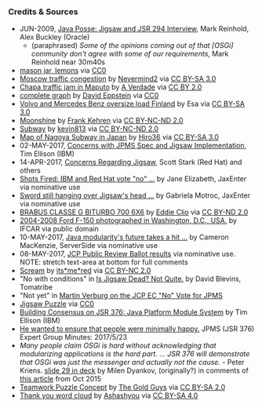 
### Credits & Sources

* JUN-2009, [Java Posse: Jigsaw and JSR 294 Interview](http://javaposse.com/java_posse_259_jigsaw_and_jsr_294_interview), Mark Reinhold, Alex Buckley (Oracle)
    * (paraphrased) _Some of the opinions coming out of that [OSGi] community don't agree with some of our requirements_, Mark Reinhold near 30m40s
* [mason jar, lemons](https://www.pexels.com/photo/mason-jar-lemons-juice-spices-30833) via [CC0](https://creativecommons.org/publicdomain/zero/1.0/)
* [Moscow traffic congestion](https://commons.wikimedia.org/wiki/File:Moscow_traffic_congestion.JPG) by [Nevermind2](https://commons.wikimedia.org/wiki/User:Nevermind2) via [CC BY-SA 3.0](https://creativecommons.org/licenses/by-sa/3.0/deed.en)
* [Chapa traffic jam in Maputo](https://commons.wikimedia.org/wiki/File:Chapa_traffic_jam_in_Maputo_(9717216968).jpg) by [A Verdade](https://www.flickr.com/people/95731954@N02?rb=1) via [CC BY 2.0](https://creativecommons.org/licenses/by/2.0/deed.en)
* [complete graph](https://en.wikipedia.org/wiki/Edge_coloring#/media/File:Complete-edge-coloring.svg) by [David Eppstein](https://commons.wikimedia.org/wiki/User:David_Eppstein/Gallery) via [CC0](https://creativecommons.org/publicdomain/zero/1.0/deed.en)
* [Volvo and Mercedes Benz oversize load Finland](https://commons.wikimedia.org/wiki/File:Volvo_and_Mercedes-Benz_oversize_load_Finland.jpg) by Esa via [CC BY-SA 3.0](https://creativecommons.org/licenses/by-sa/3.0/deed.en)
* [Moonshine](http://bit.ly/2pDqwoo) by [Frank Kehren](https://www.flickr.com/photos/fkehren/) via [CC BY-NC-ND 2.0](https://creativecommons.org/licenses/by-nc-nd/2.0/)
* [Subway](http://bit.ly/2rEl1lU) by [kevin813](https://www.flickr.com/photos/kevin813/) via [CC BY-NC-ND 2.0](https://creativecommons.org/licenses/by-nc-nd/2.0/)
* [Map of Nagoya Subway in Japan](https://commons.wikimedia.org/wiki/File:Nagoya_Subway_Map_jp.png) by [Hiro36](https://commons.wikimedia.org/w/index.php?title=User:Hiro36&action=edit&redlink=1) via [CC BY-SA 3.0](https://creativecommons.org/licenses/by-sa/3.0/deed.en)
* 02-MAY-2017, [Concerns with JPMS Spec and Jigsaw Implementation](http://mail.openjdk.java.net/pipermail/jpms-spec-observers/2017-May/000870.html), Tim Ellison (IBM)
* 14-APR-2017, [Concerns Regarding Jigsaw](https://developer.jboss.org/blogs/scott.stark/2017/04/14/critical-deficiencies-in-jigsawjsr-376-java-platform-module-system-ec-member-concerns), Scott Stark (Red Hat) and others
* [Shots Fired: IBM and Red Hat vote "no" ...](https://jaxenter.com/jigsaw-dispute-means-possible-delays-java-9-133723.html) by Jane Elizabeth, JaxEnter via nominative use
* [Sword still hanging over Jigsaw's head ...](https://jaxenter.com/public-review-ballot-results-jigsaw-133836.html) by Gabriela Motroc, JaxEnter via nominative use
* [BRABUS CLASSE G BITURBO 700 6X6](https://www.flickr.com/photos/eddy_clio/24172712049) by [Eddie Clio](https://www.flickr.com/photos/eddy_clio/) via [CC BY-ND 2.0](https://creativecommons.org/licenses/by-nd/2.0/)
* [2004-2008 Ford F-150 photographed in Washington, D.C., USA.](https://commons.wikimedia.org/wiki/File:Ford_F-150_regular_cab_long_bed.jpg) by IFCAR via public domain
* 10-MAY-2017, [Java modularity's future takes a hit ...](http://www.theserverside.com/blog/Coffee-Talk-Java-News-Stories-and-Opinions/Java-modularitys-future-takes-a-hit-a-Project-Jigsaw-JPMS-is-voted-down) by Cameron MacKenzie, ServerSide via nominative use
* 08-MAY-2017, [JCP Public Review Ballot results](https://jcp.org/en/jsr/results?id=5959) via nominative use. NOTE: stretch text-area at bottom for full comments
* [Scream](http://bit.ly/2rsCYb7) by [its\*me\*red](https://www.flickr.com/photos/red_jelly/) via [CC BY-NC 2.0](https://creativecommons.org/licenses/by-nc/2.0/)
* "No with conditions" in [Is Jigsaw Dead? Not Quite.](http://www.tomitribe.com/blog/2017/05/is-jigsaw-dead-not-quite/) by David Blevins, Tomatribe
* "Not yet" in [Martin Verburg on the JCP EC "No" Vote for JPMS](https://www.infoq.com/podcasts/martijn-verburg?utm_source=podcasts_about_Jigsaw&utm_medium=link&utm_campaign=Jigsaw)
* [Jigsaw Puzzle](http://www.publicdomainpictures.net/view-image.php?image=73593&picture=) via [CC0](https://creativecommons.org/publicdomain/zero/1.0/)
* [Building Consensus on JSR 376: Java Platform Module System](https://developer.ibm.com/javasdk/2017/05/26/building-consensus-jsr-376-java-platform-module-system/) by Tim Ellison (IBM)
* [He wanted to ensure that people were minimally happy.](http://openjdk.java.net/projects/jigsaw/spec/minutes/2017-05-23) JPMS (JSR 376) Expert Group Minutes: 2017/5/23
* _Many people claim OSGi is hard without acknowledging that modularizing applications is the hard part. ... JSR 376 will demonstrate that OSGi was just the messenger and actually not the cause._ - Peter Kriens. [slide 29 in deck](https://www.slideshare.net/MilenDyankov1/whats-not-new-in-modular-java) by Milen Dyankov, (originally?) in comments of [this article](https://www.infoq.com/news/2015/10/java-state-module-system) from Oct 2015
* [Teamwork Puzzle Concept](https://commons.wikimedia.org/wiki/File:Working_Together_Teamwork_Puzzle_Concept.jpg) by [The Gold Guys](http://thegoldguys.blogspot.ca/) via [CC BY-SA 2.0](https://creativecommons.org/licenses/by-sa/2.0/deed.en)
* [Thank you word cloud](https://commons.wikimedia.org/wiki/File:Thank-you-word-cloud.jpg) by [Ashashyou](https://commons.wikimedia.org/wiki/User:Ashashyou) via [CC BY-SA 4.0](https://creativecommons.org/licenses/by-sa/4.0/deed.en)

